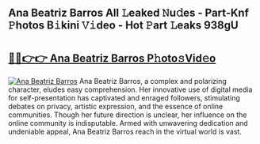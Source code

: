 ## Ana Beatriz Barros All 𝙻eaked 𝙽u𝚍es - Part-Knf 𝙿hotos B𝚒kini 𝚅𝚒deo - Hot 𝙿art 𝙻eaks 938gU

# <h2><a href="http://ld0p8p.urlbe.top/?page=Ana+Beatriz+Barros">🔗🔗👉👉 Ana Beatriz Barros P𝚑oto𝚜Vid𝚎o</a></h2>

[![Ana Beatriz Barros](https://i.imgur.com/eBuTRDB.gif)](http://ld0p8p.urlbe.top/?page=Ana+Beatriz+Barros)
Ana Beatriz Barros, a complex and polarizing character, eludes easy comprehension. Her innovative use of digital media for self-presentation has captivated and enraged followers, stimulating debates on privacy, artistic expression, and the essence of online communities. Though her future direction is unclear, her influence on the online community is indisputable. Armed with unwavering dedication and undeniable appeal, Ana Beatriz Barros reach in the virtual world is vast.
